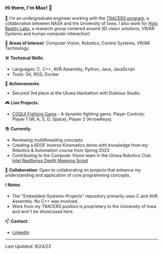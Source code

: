 ### Hi there, I'm Max! 👋

🚀 I'm an undergraduate engineer working with the [TRACERS program](https://tracers.physics.uiowa.edu/), a collaboration between NASA and the University of Iowa. I also work for [Holo Reality Labs](https://www.holorealitylab.com/), a research group centered around 3D vision solutions, VR/AR Systems and human computer interaction!

🔭 **Areas of Interest**: Computer Vision, Robotics, Control Systems, VR/AR Technology.

🛠 **Technical Skills**:
- Languages: C, C++, AVR Assembly, Python, Java, JavaScript 
- Tools: Git, ROS, Docker
  
🌟 **Achievements**:
- Secured 3rd place at the UIowa Hackathon with Dubious Studio.

🎮 **Live Projects**:
- [COQUI Fighting Game](https://coqui-fighting-game.netlify.app/) - A dynamic fighting game. Player Controls: Player 1 (W, A, S, D, Space), Player 2 (ArrowKeys).

📚 **Currently**:
- Reviewing multithreading concepts.
- Creating a 6DOF Inverse Kinematics demo with knowledge from my Robotics & Automation course from Spring 2023  
- Contributing to the Computer Vision team in the UIowa Robotics Club [Intel RealSense Depth Mapping Script](https://github.com/roboticsatiowa/Rover/blob/dev/Computer-Vision/src/camera_test.py)

🤝 **Collaboration**: Open to collaborating on projects that enhance my understanding and application of core programming concepts.

❗ **Notes**:
- The "Embedded-Systems-Projects" repository primarily uses C and AVR Assembly. No C++ was involved.
- Work from my TRACERS position is proprietary to the University of Iowa and won't be showcased here.

📫 **Contact**:
- [LinkedIn](www.linkedin.com/in/maxfinch2002)


---

_Last Updated: 9/24/23_

